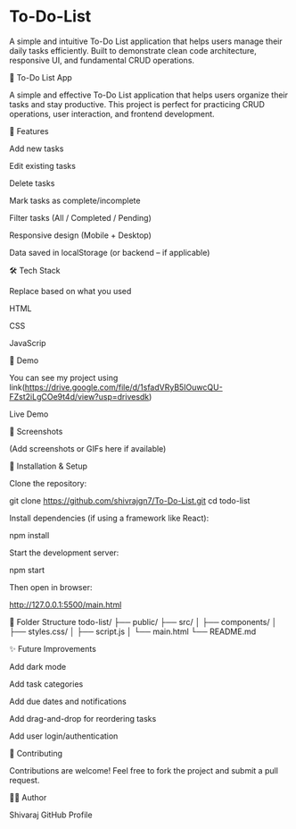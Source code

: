 # To-Do-List
A simple and intuitive To-Do List application that helps users manage their daily tasks efficiently. Built to demonstrate clean code architecture, responsive UI, and fundamental CRUD operations.

📝 To-Do List App

A simple and effective To-Do List application that helps users organize their tasks and stay productive. This project is perfect for practicing CRUD operations, user interaction, and frontend development.

📌 Features

Add new tasks

Edit existing tasks

Delete tasks

Mark tasks as complete/incomplete

Filter tasks (All / Completed / Pending)

Responsive design (Mobile + Desktop)

Data saved in localStorage (or backend – if applicable)

🛠️ Tech Stack

Replace based on what you used

HTML

CSS

JavaScrip

🚀 Demo

You can see my project using  link(https://drive.google.com/file/d/1sfadVRyB5IOuwcQU-FZst2iLgCOe9t4d/view?usp=drivesdk) 

Live Demo

📸 Screenshots

(Add screenshots or GIFs here if available)

📁 Installation & Setup

Clone the repository:

git clone https://github.com/shivrajgn7/To-Do-List.git
cd todo-list


Install dependencies (if using a framework like React):

npm install


Start the development server:

npm start


Then open in browser:

http://127.0.0.1:5500/main.html

📂 Folder Structure
todo-list/
├── public/
├── src/
│   ├── components/
│   ├── styles.css/
│   ├── script.js
│   └── main.html
└── README.md

✨ Future Improvements

Add dark mode

Add task categories

Add due dates and notifications

Add drag-and-drop for reordering tasks

Add user login/authentication

🤝 Contributing

Contributions are welcome! Feel free to fork the project and submit a pull request.

🙋‍♂️ Author

Shivaraj
GitHub Profile
